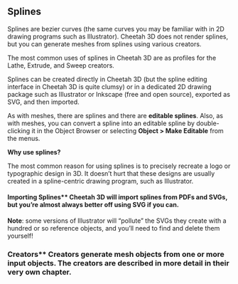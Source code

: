 ## Splines

Splines are bezier curves (the same curves you may be familiar with in 2D drawing programs such as Illustrator). Cheetah 3D does not render splines, but you can generate meshes from splines using various creators.

The most common uses of splines in Cheetah 3D are as profiles for the Lathe, Extrude, and Sweep creators.

Splines can be created directly in Cheetah 3D (but the spline editing interface in Cheetah 3D is quite clumsy) or in a dedicated 2D drawing package such as Illustrator or Inkscape (free and open source), exported as SVG, and then imported.

As with meshes, there are splines and there are **editable splines**. Also, as with meshes, you can convert a spline into an editable spline by double-clicking it in the Object Browser or selecting **Object \> Make Editable** from the menus.

**Why use splines?**

The most common reason for using splines is to precisely recreate a logo or typographic design in 3D. It doesn’t hurt that these designs are usually created in a spline-centric drawing program, such as Illustrator.

#### Importing Splines** Cheetah 3D will import splines from PDFs and SVGs, but you’re almost always better off using SVG if you can. 

**Note**: some versions of Illustrator will “pollute” the SVGs they create with a hundred or so reference objects, and you’ll need to find and delete them yourself!

### Creators** Creators generate mesh objects from one or more input objects. The creators are described in more detail in their very own chapter.

